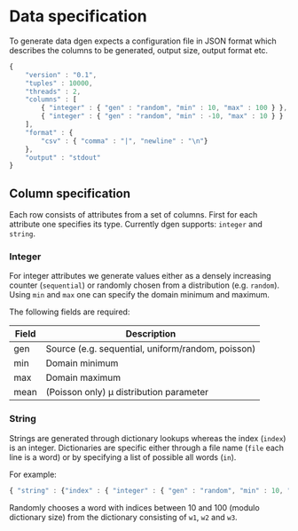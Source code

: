 # Data specification
To generate data dgen expects a configuration file in JSON format which describes the columns to be generated, output size, output format etc.

```javascript
{
    "version" : "0.1",
    "tuples" : 10000,
    "threads" : 2,
    "columns" : [
        { "integer" : { "gen" : "random", "min" : 10, "max" : 100 } },
        { "integer" : { "gen" : "random", "min" : -10, "max" : 10 } }
    ],
    "format" : {
        "csv" : { "comma" : "|", "newline" : "\n"}
    },
    "output" : "stdout" 
}
```

## Column specification
Each row consists of attributes from a set of columns. First for each attribute one specifies its type. Currently dgen supports: ```integer``` and ```string```. 

### Integer
For integer attributes we generate values either as a densely increasing counter (```sequential```) or randomly chosen from a distribution (e.g. ```random```). Using ```min``` and ```max``` one can specify the domain minimum and maximum.

The following fields are required:

Field | Description
------------ | -------------
gen | Source (e.g. sequential, uniform/random, poisson)
min | Domain minimum
max | Domain maximum
mean | (Poisson only) µ distribution parameter

### String
Strings are generated through dictionary lookups whereas the index (```index```) is an integer.
Dictionaries are specific either through a file name (```file``` each line is a word) or by specifying a list of possible all words (```in```).  

For example:

```javascript
{ "string" : {"index" : { "integer" : { "gen" : "random", "min" : 10, "max" : 100 } }, "in" : ["w1", "w2", "w3"]}}
```

Randomly chooses a word with indices between 10 and 100 (modulo dictionary size) from the dictionary consisting of ```w1```, ```w2``` and ```w3```.
